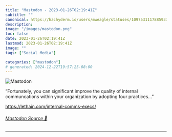 ```yaml
---
title: "Mastodon - 2023-01-26T02:19:41Z"
subtitle: ""
canonical: https://hachyderm.io/users/mweagle/statuses/109753111788593399
description:
image: "/images/mastodon.png"
toc: false
date: 2023-01-26T02:19:41Z
lastmod: 2023-01-26T02:19:41Z
image: ""
tags: ["Social Media"]

categories: ["mastodon"]
# generated: 2024-12-22T19:57:25-08:00
---
```

![Mastodon](/images/mastodon.png)

<p>“Fortunately, you can significant improve the quality of internal communcations within your organization by adopting four practices…”</p><p><a href="https://lethain.com/internal-comms-execs/" target="_blank" rel="nofollow noopener noreferrer" translate="no"><span class="invisible">https://</span><span class="ellipsis">lethain.com/internal-comms-exe</span><span class="invisible">cs/</span></a></p>


###### [Mastodon Source 🐘](https://hachyderm.io/@mweagle/109753111788593399)

___

